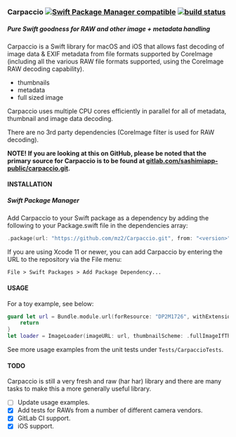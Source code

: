 ### Carpaccio [![Swift Package Manager compatible](https://img.shields.io/badge/Swift%20Package%20Manager-compatible-brightgreen.svg)](https://github.com/apple/swift-package-manager) [![build status](https://gitlab.com/sashimiapp-public/Carpaccio/badges/master/build.svg)](https://gitlab.com/sashimiapp-public/Carpaccio/commits/master)
##### Pure Swift goodness for RAW and other image + metadata handling

Carpaccio is a Swift library for macOS and iOS that allows fast decoding of image data & EXIF metadata from file formats supported by CoreImage (including all the various RAW file formats supported, using the CoreImage RAW decoding capability).

- thumbnails
- metadata
- full sized image 

Carpaccio uses multiple CPU cores efficiently in parallel for all of metadata, thumbnail and image data decoding.

There are no 3rd party dependencies (CoreImage filter is used for RAW decoding).

**NOTE! If you are looking at this on GitHub, please be noted that the primary source for Carpaccio is to be found at [gitlab.com/sashimiapp-public/carpaccio.git](https://gitlab.com/sashimiapp-public/carpaccio.git).**

#### INSTALLATION

##### Swift Package Manager

Add Carpaccio to your Swift package as a dependency by adding the following to your Package.swift file in the dependencies array:

```swift
.package(url: "https://github.com/mz2/Carpaccio.git", from: "<version>")
```

If you are using Xcode 11 or newer, you can add Carpaccio by entering the URL to the repository via the File menu:

```
File > Swift Packages > Add Package Dependency...
```

#### USAGE

For a toy example, see below:

```swift
guard let url = Bundle.module.url(forResource: "DP2M1726", withExtension: "X3F") else {
    return
}
let loader = ImageLoader(imageURL: url, thumbnailScheme: .fullImageIfThumbnailMissing, colorSpace: nil)
```

See more usage examples from the unit tests under `Tests/CarpaccioTests`.

#### TODO

Carpaccio is still a very fresh and raw (har har) library and there are many tasks to make this a more generally useful library.

- [ ] Update usage examples.
- [x] Add tests for RAWs from a number of different camera vendors.
- [x] GitLab CI support.
- [x] iOS support.
